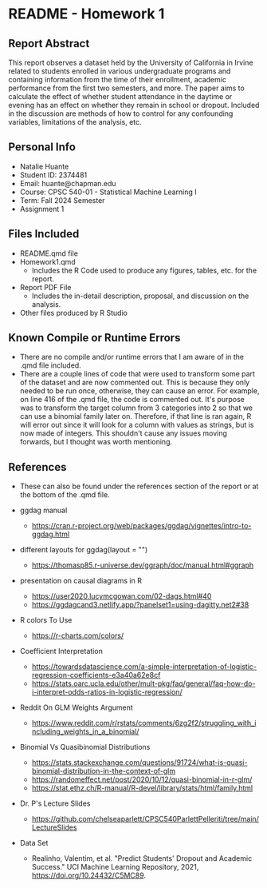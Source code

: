 # README - Homework 1

## Report Abstract
This report observes a dataset held by the University of California in Irvine related to students enrolled in various undergraduate programs and containing information from the time of their enrollment, academic performance from the first two semesters, and more. The paper aims to calculate the effect of whether student attendance in the daytime or evening has an effect on whether they remain in school or dropout. Included in the discussion are methods of how to control for any confounding variables, limitations of the analysis, etc. 

## Personal Info

-   Natalie Huante
-   Student ID: 2374481
-   Email: huante\@chapman.edu
-   Course: CPSC 540-01 - Statistical Machine Learning I
-   Term: Fall 2024 Semester
-   Assignment 1

## Files Included

-   README.qmd file
-   Homework1.qmd
    -   Includes the R Code used to produce any figures, tables, etc. for the report.
-   Report PDF File
    -   Includes the in-detail description, proposal, and discussion on the analysis.
-   Other files produced by R Studio

## Known Compile or Runtime Errors

-   There are no compile and/or runtime errors that I am aware of in the .qmd file included.
-   There are a couple lines of code that were used to transform some part of the dataset and are now commented out. This is because they only needed to be run once, otherwise, they can cause an error. For example, on line 416 of the .qmd file, the code is commented out. It's purpose was to transform the target column from 3 categories into 2 so that we can use a binomial family later on. Therefore, if that line is ran again, R will error out since it will look for a column with values as strings, but is now made of integers. This shouldn't cause any issues moving forwards, but I thought was worth mentioning.

## References

-   These can also be found under the references section of the report or at the bottom of the .qmd file.

-   ggdag manual

    -   https://cran.r-project.org/web/packages/ggdag/vignettes/intro-to-ggdag.html

-   different layouts for ggdag(layout = "")

    -   https://thomasp85.r-universe.dev/ggraph/doc/manual.html#ggraph

-   presentation on causal diagrams in R

    -   https://user2020.lucymcgowan.com/02-dags.html#40
    -   https://ggdagcand3.netlify.app/?panelset1=using-dagitty.net2#38

-   R colors To Use

    -   https://r-charts.com/colors/

-   Coefficient Interpretation

    -   https://towardsdatascience.com/a-simple-interpretation-of-logistic-regression-coefficients-e3a40a62e8cf
    -   https://stats.oarc.ucla.edu/other/mult-pkg/faq/general/faq-how-do-i-interpret-odds-ratios-in-logistic-regression/

-   Reddit On GLM Weights Argument

    -   https://www.reddit.com/r/rstats/comments/6zg2f2/struggling_with_including_weights_in_a_binomial/

-   Binomial Vs Quasibinomial Distributions

    -   https://stats.stackexchange.com/questions/91724/what-is-quasi-binomial-distribution-in-the-context-of-glm
    -   https://randomeffect.net/post/2020/10/12/quasi-binomial-in-r-glm/
    -   https://stat.ethz.ch/R-manual/R-devel/library/stats/html/family.html

-   Dr. P's Lecture Slides

    -   https://github.com/chelseaparlett/CPSC540ParlettPelleriti/tree/main/LectureSlides
- Data Set
    - Realinho, Valentim, et al. "Predict Students' Dropout and Academic Success." UCI Machine Learning Repository, 2021, https://doi.org/10.24432/C5MC89. 
